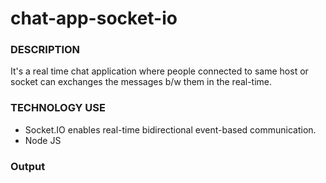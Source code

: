 # chat-app-socket-io

### DESCRIPTION

It's a real time chat application where people connected to same host or socket  can exchanges the messages b/w them in the real-time.

### TECHNOLOGY USE

* Socket.IO enables real-time bidirectional event-based communication.
* Node JS


### Output

